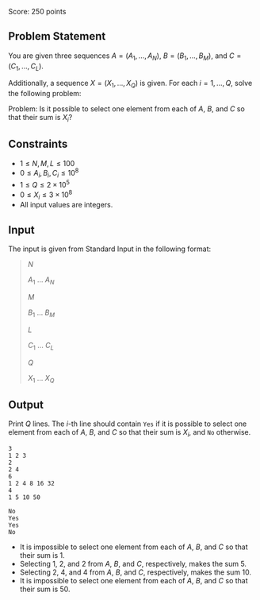 Score: $250$ points

## Problem Statement

You are given three sequences $A=(A_1,\ldots,A_N)$, $B=(B_1,\ldots,B_M)$, and $C=(C_1,\ldots,C_L)$.

Additionally, a sequence $X=(X_1,\ldots,X_Q)$ is given. For each $i=1,\ldots,Q$, solve the following problem:

Problem: Is it possible to select one element from each of $A$, $B$, and $C$ so that their sum is $X_i$?

## Constraints

- $1 \leq N,M,L \leq 100$
- $0 \leq A_i, B_i ,C_i \leq 10^8$
- $1 \leq Q \leq 2\times 10^5$
- $0 \leq X_i \leq 3\times 10^8$
- All input values are integers.

## Input

The input is given from Standard Input in the following format:

> $N$
> 
> $A_1$ $\ldots$ $A_N$
> 
> $M$
> 
> $B_1$ $\ldots$ $B_M$
> 
> $L$ 
> 
> $C_1$ $\ldots$ $C_L$
> 
> $Q$
> 
> $X_1$ $\ldots$ $X_Q$

## Output

Print $Q$ lines.
The $i$-th line should contain `Yes` if it is possible to select one element from each of $A$, $B$, and $C$ so that their sum is $X_i$, and `No` otherwise.

```input1
3
1 2 3
2
2 4
6
1 2 4 8 16 32
4
1 5 10 50
```

```output1
No
Yes
Yes
No
```

- It is impossible to select one element from each of $A$, $B$, and $C$ so that their sum is $1$.
- Selecting $1$, $2$, and $2$ from $A$, $B$, and $C$, respectively, makes the sum $5$.
- Selecting $2$, $4$, and $4$ from $A$, $B$, and $C$, respectively, makes the sum $10$.
- It is impossible to select one element from each of $A$, $B$, and $C$ so that their sum is $50$.